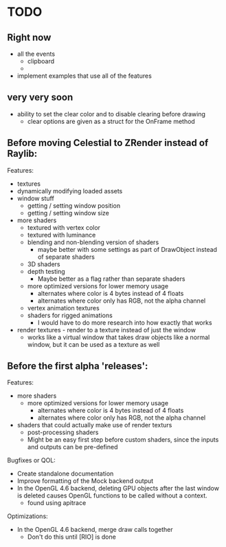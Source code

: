 # TODO

## Right now

- all the events
    - clipboard
    - 
- implement examples that use all of the features

## very very soon

- ability to set the clear color and to disable clearing before drawing
    - clear options are given as a struct for the OnFrame method


## Before moving Celestial to ZRender instead of Raylib:

Features:
- textures
- dynamically modifying loaded assets
- window stuff
    - getting / setting window position
    - getting / setting window size
- more shaders
    - textured with vertex color
    - textured with luminance
    - blending and non-blending version of shaders
        - maybe better with some settings as part of DrawObject instead of separate shaders
    - 3D shaders
    - depth testing
        - Maybe better as a flag rather than separate shaders
    - more optimized versions for lower memory usage
        - alternates where color is 4 bytes instead of 4 floats
        - alternates where color only has RGB, not the alpha channel
    - vertex animation textures
    - shaders for rigged animations
        - I would have to do more research into how exactly that works
- render textures - render to a texture instead of just the window
    - works like a virtual window that takes draw objects like a normal window, but it can be used as a texture as well

## Before the first alpha 'releases':

Features:
- more shaders
    - more optimized versions for lower memory usage
        - alternates where color is 4 bytes instead of 4 floats
        - alternates where color only has RGB, not the alpha channel
- shaders that could actually make use of render texturs
    - post-processing shaders
    - Might be an easy first step before custom shaders, since the inputs and outputs can be pre-defined

Bugfixes or QOL:
- Create standalone documentation
- Improve formatting of the Mock backend output
- In the OpenGL 4.6 backend, deleting GPU objects after the last window is deleted causes OpenGL functions to be called without a context.
    - found using apitrace

Optimizations:
- In the OpenGL 4.6 backend, merge draw calls together
    - Don't do this until [RIO] is done
